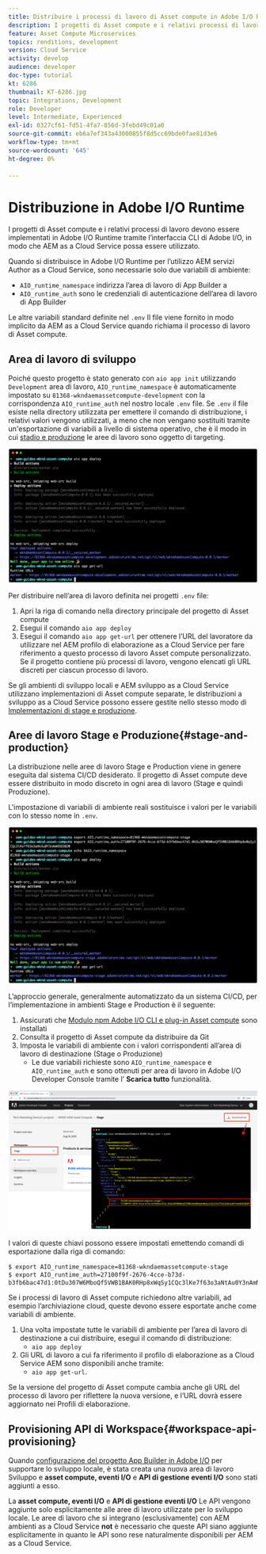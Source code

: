```yaml
---
title: Distribuire i processi di lavoro di Asset compute in Adobe I/O Runtime per l’utilizzo con AEM as a Cloud Service
description: I progetti di Asset compute e i relativi processi di lavoro devono essere implementati in Adobe I/O Runtime per essere utilizzati da AEM as a Cloud Service.
feature: Asset Compute Microservices
topics: renditions, development
version: Cloud Service
activity: develop
audience: developer
doc-type: tutorial
kt: 6286
thumbnail: KT-6286.jpg
topic: Integrations, Development
role: Developer
level: Intermediate, Experienced
exl-id: 0327cf61-fd51-4fa7-856d-3febd49c01a0
source-git-commit: eb6a7ef343a43000855f8d5cc69bde0fae81d3e6
workflow-type: tm+mt
source-wordcount: '645'
ht-degree: 0%

---
```


# Distribuzione in Adobe I/O Runtime

I progetti di Asset compute e i relativi processi di lavoro devono essere implementati in Adobe I/O Runtime tramite l’interfaccia CLI di Adobe I/O, in modo che AEM as a Cloud Service possa essere utilizzato.

Quando si distribuisce in Adobe I/O Runtime per l’utilizzo AEM servizi Author as a Cloud Service, sono necessarie solo due variabili di ambiente:

+ `AIO_runtime_namespace` indirizza l’area di lavoro di App Builder a
+ `AIO_runtime_auth` sono le credenziali di autenticazione dell’area di lavoro di App Builder

Le altre variabili standard definite nel `.env` Il file viene fornito in modo implicito da AEM as a Cloud Service quando richiama il processo di lavoro di Asset compute.

## Area di lavoro di sviluppo

Poiché questo progetto è stato generato con `aio app init` utilizzando `Development` area di lavoro, `AIO_runtime_namespace` è automaticamente impostato su `81368-wkndaemassetcompute-development` con la corrispondenza `AIO_runtime_auth` nel nostro locale `.env` file.  Se `.env` il file esiste nella directory utilizzata per emettere il comando di distribuzione, i relativi valori vengono utilizzati, a meno che non vengano sostituiti tramite un&#39;esportazione di variabili a livello di sistema operativo, che è il modo in cui [stadio e produzione](#stage-and-production) le aree di lavoro sono oggetto di targeting.

![Distribuzione di app aio tramite variabili .env](./assets/runtime/development__aio.png)

Per distribuire nell’area di lavoro definita nei progetti `.env` file:

1. Apri la riga di comando nella directory principale del progetto di Asset compute
1. Esegui il comando `aio app deploy`
1. Esegui il comando `aio app get-url` per ottenere l’URL del lavoratore da utilizzare nel AEM profilo di elaborazione as a Cloud Service per fare riferimento a questo processo di lavoro Asset compute personalizzato. Se il progetto contiene più processi di lavoro, vengono elencati gli URL discreti per ciascun processo di lavoro.

Se gli ambienti di sviluppo locali e AEM sviluppo as a Cloud Service utilizzano implementazioni di Asset compute separate, le distribuzioni a sviluppo as a Cloud Service possono essere gestite nello stesso modo di [Implementazioni di stage e produzione](#stage-and-production).

## Aree di lavoro Stage e Produzione{#stage-and-production}

La distribuzione nelle aree di lavoro Stage e Production viene in genere eseguita dal sistema CI/CD desiderato. Il progetto di Asset compute deve essere distribuito in modo discreto in ogni area di lavoro (Stage e quindi Produzione).

L&#39;impostazione di variabili di ambiente reali sostituisce i valori per le variabili con lo stesso nome in `.env`.

![Distribuzione di app aio tramite variabili di esportazione](./assets/runtime/stage__export-and-aio.png)

L’approccio generale, generalmente automatizzato da un sistema CI/CD, per l’implementazione in ambienti Stage e Production è il seguente:

1. Assicurati che [Modulo npm Adobe I/O CLI e plug-in Asset compute](../set-up/development-environment.md#aio) sono installati
1. Consulta il progetto di Asset compute da distribuire da Git
1. Imposta le variabili di ambiente con i valori corrispondenti all’area di lavoro di destinazione (Stage o Produzione)
   + Le due variabili richieste sono `AIO_runtime_namespace` e `AIO_runtime_auth` e sono ottenuti per area di lavoro in Adobe I/O Developer Console tramite l’ __Scarica tutto__ funzionalità.

![Console per sviluppatori Adobe - Spazio dei nomi e autenticazione runtime AIO](./assets/runtime/stage-auth-namespace.png)

I valori di queste chiavi possono essere impostati emettendo comandi di esportazione dalla riga di comando:

```
$ export AIO_runtime_namespace=81368-wkndaemassetcompute-stage
$ export AIO_runtime_auth=27100f9f-2676-4cce-b73d-b3fb6bac47d1:0tDu307W6MboQf5VWB1BAK0RHp8xWqSy1CQc3lKe7f63o3aNtAu0Y3nAmN56502W
```

Se i processi di lavoro di Asset compute richiedono altre variabili, ad esempio l’archiviazione cloud, queste devono essere esportate anche come variabili di ambiente.

1. Una volta impostate tutte le variabili di ambiente per l’area di lavoro di destinazione a cui distribuire, esegui il comando di distribuzione:
   + `aio app deploy`
1. Gli URL di lavoro a cui fa riferimento il profilo di elaborazione as a Cloud Service AEM sono disponibili anche tramite:
   + `aio app get-url`.

Se la versione del progetto di Asset compute cambia anche gli URL del processo di lavoro per riflettere la nuova versione, e l’URL dovrà essere aggiornato nei Profili di elaborazione.

## Provisioning API di Workspace{#workspace-api-provisioning}

Quando [configurazione del progetto App Builder in Adobe I/O](../set-up/app-builder.md) per supportare lo sviluppo locale, è stata creata una nuova area di lavoro Sviluppo e __asset compute, eventi I/O__ e __API di gestione eventi I/O__ sono stati aggiunti a esso.

La __asset compute, eventi I/O__ e __API di gestione eventi I/O__ Le API vengono aggiunte solo esplicitamente alle aree di lavoro utilizzate per lo sviluppo locale. Le aree di lavoro che si integrano (esclusivamente) con AEM ambienti as a Cloud Service __not__ è necessario che queste API siano aggiunte esplicitamente in quanto le API sono rese naturalmente disponibili per AEM as a Cloud Service.
